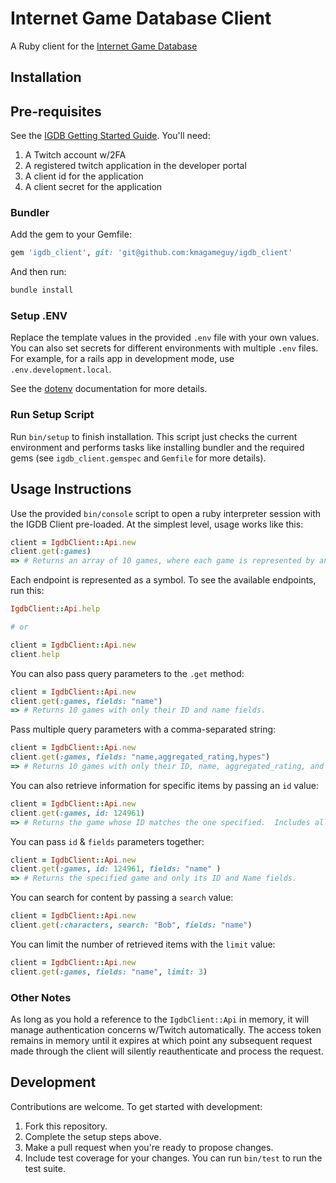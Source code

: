 # Internet Game Database Client

A Ruby client for the [Internet Game Database](https://www.igdb.com/)

## Installation

## Pre-requisites
See the [IGDB Getting Started Guide](https://api-docs.igdb.com/#getting-started).  You'll need:
1. A Twitch account w/2FA
1. A registered twitch application in the developer portal
1. A client id for the application
1. A client secret for the application

### Bundler

Add the gem to your Gemfile:

```ruby
gem 'igdb_client', git: 'git@github.com:kmagameguy/igdb_client'
```

And then run:

```bash
bundle install
```
### Setup .ENV

Replace the template values in the provided `.env` file with your own values.  You can also set secrets for different environments with multiple `.env` files.  For example, for a rails app in development mode, use `.env.development.local`.

See the [dotenv](https://github.com/bkeepers/dotenv) documentation for more details.

### Run Setup Script
Run `bin/setup` to finish installation.  This script just checks the current environment and performs tasks like installing bundler and the required gems (see `igdb_client.gemspec` and `Gemfile` for more details).

## Usage Instructions

Use the provided `bin/console` script to open a ruby interpreter session with the IGDB Client pre-loaded.  At the simplest level, usage works like this:

```ruby
client = IgdbClient::Api.new
client.get(:games)
=> # Returns an array of 10 games, where each game is represented by an OpenStruct object.  ALL available fields are returned.
```

Each endpoint is represented as a symbol.  To see the available endpoints, run this:

```ruby
IgdbClient::Api.help

# or

client = IgdbClient::Api.new
client.help
```

You can also pass query parameters to the `.get` method:

```ruby
client = IgdbClient::Api.new
client.get(:games, fields: "name")
=> # Returns 10 games with only their ID and name fields.
```

Pass multiple query parameters with a comma-separated string:

```ruby
client = IgdbClient::Api.new
client.get(:games, fields: "name,aggregated_rating,hypes")
=> # Returns 10 games with only their ID, name, aggregated_rating, and hypes.
```

You can also retrieve information for specific items by passing an `id` value:
```ruby
client = IgdbClient::Api.new
client.get(:games, id: 124961)
=> # Returns the game whose ID matches the one specified.  Includes all available fields.
```

You can pass `id` & `fields` parameters together:
```ruby
client = IgdbClient::Api.new
client.get(:games, id: 124961, fields: "name" )
=> # Returns the specified game and only its ID and Name fields.
```

You can search for content by passing a `search` value:
```ruby
client = IgdbClient::Api.new
client.get(:characters, search: "Bob", fields: "name")
```

You can limit the number of retrieved items with the `limit` value:
```ruby
client = IgdbClient::Api.new
client.get(:games, fields: "name", limit: 3)
```

### Other Notes
As long as you hold a reference to the `IgdbClient::Api` in memory, it will manage authentication concerns w/Twitch automatically.
The access token remains in memory until it expires at which point any subsequent request made through the client will silently reauthenticate and process the request.

## Development
Contributions are welcome.  To get started with development:
1. Fork this repository.
1. Complete the setup steps above.
1. Make a pull request when you're ready to propose changes.
1. Include test coverage for your changes.  You can run `bin/test` to run the test suite.

